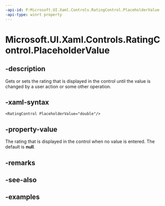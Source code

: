 ```yaml
---
-api-id: P:Microsoft.UI.Xaml.Controls.RatingControl.PlaceholderValue
-api-type: winrt property
---
```


<!-- Property syntax.
public double PlaceholderValue { get;  set; }
-->

# Microsoft.UI.Xaml.Controls.RatingControl.PlaceholderValue

## -description

Gets or sets the rating that is displayed in the control until the value is changed by a user action or some other operation.

## -xaml-syntax

```xaml
<RatingControl PlaceholderValue="double"/>
```

## -property-value

The rating that is displayed in the control when no value is entered. The default is **null**.

## -remarks

## -see-also

## -examples

